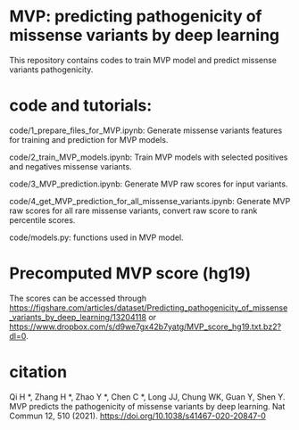 # MVP: predicting pathogenicity of missense variants by deep learning

This repository contains codes to train MVP model and predict missense variants pathogenicity. 


# code and tutorials: 
code/1_prepare_files_for_MVP.ipynb: Generate missense variants features for training and prediction for MVP models.

code/2_train_MVP_models.ipynb: Train MVP models with selected positives and negatives missense variants.

code/3_MVP_prediction.ipynb: Generate MVP raw scores for input variants. 

code/4_get_MVP_prediction_for_all_missense_variants.ipynb: Generate MVP raw scores for all rare missense variants, convert raw score to rank percentile scores.

code/models.py: functions used in MVP model.

# Precomputed MVP score (hg19)
The scores can be accessed through https://figshare.com/articles/dataset/Predicting_pathogenicity_of_missense_variants_by_deep_learning/13204118 or https://www.dropbox.com/s/d9we7gx42b7yatg/MVP_score_hg19.txt.bz2?dl=0.

# citation
Qi H *, Zhang H *, Zhao Y *, Chen C *, Long JJ, Chung WK, Guan Y, Shen Y. MVP predicts the pathogenicity of missense variants by deep learning. Nat Commun 12, 510 (2021). https://doi.org/10.1038/s41467-020-20847-0
